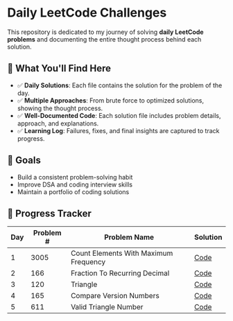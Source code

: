 # Daily LeetCode Challenges

This repository is dedicated to my journey of solving **daily LeetCode problems** and documenting the entire thought process behind each solution.

## 📌 What You'll Find Here
- ✅ **Daily Solutions**: Each file contains the solution for the problem of the day.  
- ✅ **Multiple Approaches**: From brute force to optimized solutions, showing the thought process.  
- ✅ **Well-Documented Code**: Each solution file includes problem details, approach, and explanations.  
- ✅ **Learning Log**: Failures, fixes, and final insights are captured to track progress.  

## 🎯 Goals
- Build a consistent problem-solving habit
- Improve DSA and coding interview skills
- Maintain a portfolio of coding solutions

## 📂 Progress Tracker
<!-- START_TABLE -->
| Day | Problem # | Problem Name | Solution |
|-----|-----------|--------------|----------|
| 1 | 3005 | Count Elements With Maximum Frequency | [Code](3005.%20Count%20Elements%20With%20Maximum%20Frequency.py) |
| 2 | 166 | Fraction To Recurring Decimal | [Code](166.%20Fraction%20To%20Recurring%20Decimal.py) |
| 3 | 120 | Triangle | [Code](120.%20Triangle.py) |
| 4 | 165 | Compare Version Numbers | [Code](165.%20Compare%20Version%20Numbers.py) |
| 5 | 611 | Valid Triangle Number | [Code](611.%20Valid%20Triangle%20Number.py) |

<!-- END_TABLE -->
